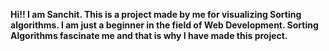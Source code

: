 **Hi!!  I am Sanchit. This is a project made by me for visualizing Sorting algorithms. I am just a beginner in the field of Web Development.
Sorting Algorithms fascinate me and that is why I have made this project.**
